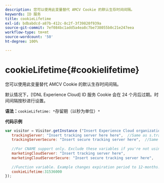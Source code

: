 ```yaml
---
description: 您可以使用此变量替代 AMCV Cookie 的默认生存时间间隔。
keywords: ID 服务
title: cookieLifetime
exl-id: bdbabdcd-a87b-412c-8c2f-3f39820f939a
source-git-commit: 7ef084bc1add5a4ea8c7be738055b0c21e247eea
workflow-type: tm+mt
source-wordcount: '50'
ht-degree: 100%

---
```


# cookieLifetime{#cookielifetime}

您可以使用此变量替代 AMCV Cookie 的默认生存时间间隔。

默认情况下，[!DNL Experience Cloud] ID 服务 Cookie 会在 24 个月后过期。时间间隔按秒进行设置。

**语法：**`cookieLifetime: *`存留期（以秒为单位）`*`

**代码示例**

```js
var visitor = Visitor.getInstance ("Insert Experience Cloud organization ID here",{ 
   trackingServer: "Insert tracking server here here",  //Same as s.trackingServer 
   trackingServerSecure: "Insert secure tracking server here",  //Same as s.trackingServerSecure 
 
   //For CNAME support only. Exclude these variables if you're not using CNAME 
   marketingCloudServer: "Insert tracking server here", 
   marketingCloudServerSecure: "Insert secure tracking server here", 
 
   //Function variable. Example changes expiration period to 12-months. 
   cookieLifetime:31536000 
});
```
